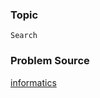 ### Topic

    Search

### Problem Source

[informatics](http://informatics.mccme.ru/mod/statements/view3.php?id=270&chapterid=1440#1)
